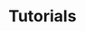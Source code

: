 # Tutorials



<docmeta name="displayName" value="Tutorials">
<docmeta name="isOverviewPage" value="true">
